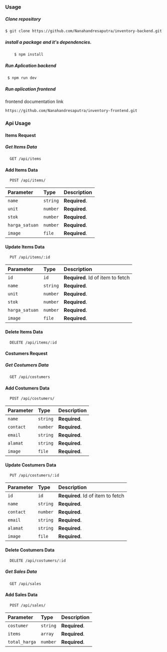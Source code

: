 ### Usage

##### Clone repository

```bash
$ git clone https://github.com/Nanahandresaputra/inventory-backend.git
```

##### install a package and it's dependencies.

```bash
    $ npm install
```

##### Run Aplication backend

```bash
 $ npm run dev
```

##### Run aplication frontend

frontend documentation link

```http
https://github.com/Nanahandresaputra/inventory-frontend.git
```

### Api Usage

#### Items Request

##### Get Items Data

```http
  GET /api/items
```

#### Add Items Data

```http
  POST /api/items/
```

| Parameter      | Type     | Description   |
| :------------- | :------- | :------------ |
| `name`         | `string` | **Required**. |
| `unit`         | `number` | **Required**. |
| `stok`         | `number` | **Required**. |
| `harga_satuan` | `number` | **Required**. |
| `image`        | `file`   | **Required**. |

#### Update Items Data

```http
  PUT /api/items/:id
```

| Parameter      | Type     | Description                       |
| :------------- | :------- | :-------------------------------- |
| `id`           | `id`     | **Required**. Id of item to fetch |
| `name`         | `string` | **Required**.                     |
| `unit`         | `number` | **Required**.                     |
| `stok`         | `number` | **Required**.                     |
| `harga_satuan` | `number` | **Required**.                     |
| `image`        | `file`   | **Required**.                     |

#### Delete Items Data

```http
  DELETE /api/items/:id
```

#### Costumers Request

##### Get Costumers Data

```http
  GET /api/costumers
```

#### Add Costumers Data

```http
  POST /api/costumers/
```

| Parameter | Type     | Description   |
| :-------- | :------- | :------------ |
| `name`    | `string` | **Required**. |
| `contact` | `number` | **Required**. |
| `email`   | `string` | **Required**. |
| `alamat`  | `string` | **Required**. |
| `image`   | `file`   | **Required**. |

#### Update Costumers Data

```http
  PUT /api/costumers/:id
```

| Parameter | Type     | Description                       |
| :-------- | :------- | :-------------------------------- |
| `id`      | `id`     | **Required**. Id of item to fetch |
| `name`    | `string` | **Required**.                     |
| `contact` | `number` | **Required**.                     |
| `email`   | `string` | **Required**.                     |
| `alamat`  | `string` | **Required**.                     |
| `image`   | `file`   | **Required**.                     |

#### Delete Costumers Data

```http
  DELETE /api/costumers/:id
```

##### Get Sales Data

```http
  GET /api/sales
```

#### Add Sales Data

```http
  POST /api/sales/
```

| Parameter     | Type     | Description   |
| :------------ | :------- | :------------ |
| `costumer`    | `string` | **Required**. |
| `items`       | `array`  | **Required**. |
| `total_harga` | `number` | **Required**. |
